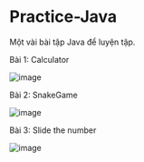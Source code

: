 # Practice-Java
Một vài bài tập Java để luyện tập.

Bài 1: Calculator

![image](https://user-images.githubusercontent.com/88236906/159705504-59f93d4a-8c0e-4cfb-a2f5-4d522c082e34.png)

Bài 2: SnakeGame

![image](https://user-images.githubusercontent.com/88236906/159705936-3a5db8e7-8ea4-440b-bb54-a4b006b22e51.png)

Bài 3: Slide the number

![image](https://user-images.githubusercontent.com/88236906/159706339-a1710d4c-cbc2-4dc1-b826-b04a4a8b305b.png)


